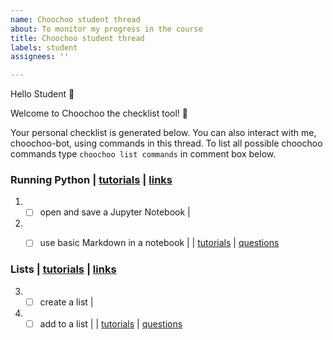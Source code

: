 ```yaml
---
name: Choochoo student thread
about: To monitor my progress in the course
title: Choochoo student thread
labels: student
assignees: ''

---
```


Hello Student :wave:

Welcome to Choochoo the checklist tool! :train:

Your personal checklist is generated below. You can also interact with me, choochoo-bot, using commands in this thread. 
To list all possible choochoo commands type `choochoo list commands` in comment box below.


### Running Python | [tutorials](running_python.ipynb)   | [links](https://nu-cem.github.io/CompPhys/2021/08/02/01-Running_Python) 
1) - [ ] open and save a Jupyter Notebook |    
2) - [ ] use basic Markdown in a notebook |  | [tutorials](markdown.ipynb)  | [questions](070122_markdown.yml)  


### Lists | [tutorials](lists.ipynb)   | [links](https://nu-cem.github.io/CompPhys/2021/08/02/01-lists) 
3) - [ ] create a list |    
4) - [ ] add  to a list |  | [tutorials](addlists.ipynb)  | [questions](070122_lists.yml)  
